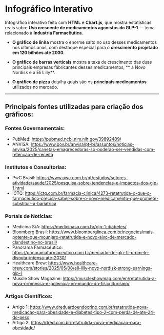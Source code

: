 # Infográfico Interativo

Infográfico interativo feito com **HTML** e **Chart.js**, que mostra estatísticas reais sobre **Uso crescente de medicamentos agonistas do GLP-1** — tema relacionado à **Industria Farmacêutica**.

- **O gráfico de linha** mostra o enorme salto no uso desses medicamentos nos últimos anos, com destaque especial para o **crescimento projetado em 120 bilhões até 2030**.

- **O gráfico de barras verticais** mostra a taxa de crescimento das duas principais empresas fabricantes desses medicamentos, ** a Novo Nordisk e a Eli Lilly**.

- **O gráfico de pizza** detalha quais são os **principais medicamentos** utilizados no mercado.

---

## Principais fontes utilizadas para criação dos gráficos:

### Fontes Governamentais:
- PubMed: https://pubmed.ncbi.nlm.nih.gov/39892489/
- ANVISA: https://www.gov.br/anvisa/pt-br/assuntos/noticias-anvisa/2025/canetas-emagrecedoras-so-poderao-ser-vendidas-com-retencao-de-receita

### Institutos e Consultorias:
- PwC Brasil: https://www.pwc.com.br/pt/estudos/setores-atividade/saude/2025/pesquisa-sobre-tendencias-e-impactos-dos-glp-1.html
- ICTQ: https://ictq.com.br/farmacia-clinica/4273-retatrutida-o-que-o-farmaceutico-precisa-saber-sobre-o-novo-medicamento-que-promete-substituir-a-bariatrica

### Portais de Notícias:
- Medicina S/A: https://medicinasa.com.br/glp-1-diabetes/
- Bloomberg Brasil: https://www.bloomberglinea.com.br/negocios/mais-potente-que-mounjaro-retatrutida-e-novo-alvo-de-mercado-clandestino-no-brasil/ 
- Panorama Farmacêutico: https://panoramafarmaceutico.com.br/mercado-de-glp-1r-promete-disputa-intensa-ate-2030/
- Healthcare Brew: https://www.healthcare-brew.com/stories/2025/05/08/eli-lilly-novo-nordisk-strong-earnings-glp-1
- Muscle Show Magazine: https://muscleshowmag.com/en/retatrutida-a-nova-promessa-e-polemica-no-mundo-do-fisiculturismo/

### Artigos Científicos:
- Artigo 1: https://www.dreduardoendocrino.com.br/retatrutida-nova-medicacao-para-obesidade-e-diabetes-tipo-2-com-perda-de-ate-24-do-peso
- Artigo 2: https://dred.com.br/retatrutida-nova-medicacao-para-obesidade/
